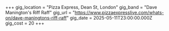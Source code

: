 +++
gig_location = "Pizza Express, Dean St, London"
gig_band = "Dave Manington's Riff Raff"
gig_url = "https://www.pizzaexpresslive.com/whats-on/dave-maningtons-riff-raff"
gig_date = 2025-05-11T23:00:00.000Z
gig_cost = 20
+++

